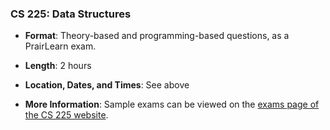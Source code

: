 <!--
7/6/2018 -- waf@illinois.edu
- Initial update.
-->

### <a name="CS225" class="anchor"></a>CS 225: Data Structures

* **Format**: Theory-based and programming-based questions, as a PrairLearn exam.
<!--- -->
* **Length**:  2 hours
<!--- -->
* **Location, Dates, and Times**: See above
<!--- -->

* **More Information**: Sample exams can be viewed on the [exams page of the CS 225 website](https://courses.engr.illinois.edu/cs225/sp2018//exams/#practice-exams).






